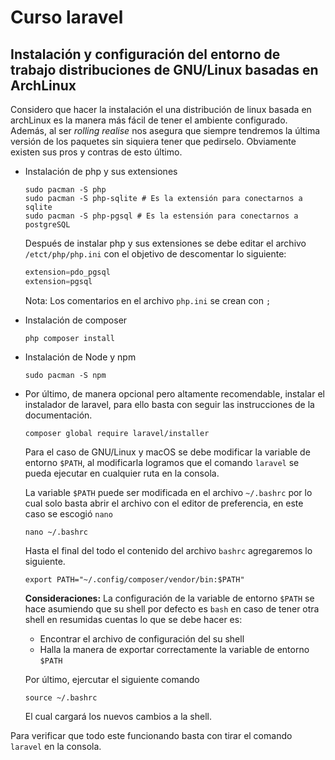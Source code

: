 # Curso laravel

## Instalación y configuración del entorno de trabajo distribuciones de GNU/Linux basadas en ArchLinux

Considero que hacer la instalación el una distribución de linux basada en archLinux es la manera más fácil de tener el ambiente configurado. Además, al ser *rolling realise*  nos asegura que siempre tendremos la última versión de los paquetes sin siquiera tener que pedirselo. Obviamente existen sus pros y contras de esto último.

- Instalación de php y sus extensiones

  ```shell
  sudo pacman -S php
  sudo pacman -S php-sqlite # Es la extensión para conectarnos a sqlite
  sudo pacman -S php-pgsql # Es la estensión para conectarnos a postgreSQL
  ```

  Después de instalar php y sus extensiones se debe editar el archivo `/etct/php/php.ini` con el objetivo de descomentar lo siguiente:

  ```php
  extension=pdo_pgsql                                                                   extension=pdo_sqlite                                                            
  extension=pgsql
  ```

  Nota: Los comentarios en el archivo `php.ini` se crean con `;`

- Instalación de composer

  ```shell
  php composer install
  ```

- Instalación de Node y npm

  ```shell
  sudo pacman -S npm
  ```

- Por último, de manera opcional pero altamente recomendable, instalar el instalador de laravel, para ello basta con seguir las instrucciones de la documentación.

  ```shell
  composer global require laravel/installer
  ```

  Para el caso de GNU/Linux y macOS se debe modificar la variable de entorno `$PATH`, al modificarla logramos que el comando `laravel` se pueda ejecutar en cualquier ruta en la consola.

  La variable `$PATH` puede ser modificada en el archivo `~/.bashrc` por lo cual  solo basta abrir el archivo con el editor de preferencia, en este caso se escogió `nano`

  ```shell
  nano ~/.bashrc
  ```

  Hasta el final del todo el contenido del archivo `bashrc` agregaremos lo siguiente.

  ```shell
  export PATH="~/.config/composer/vendor/bin:$PATH"
  ```

  **Consideraciones:** La configuración de la variable de entorno `$PATH` se hace asumiendo que su shell por defecto es `bash` en caso de tener otra shell en resumidas cuentas lo que se debe hacer es:

  - Encontrar el archivo de configuración del su shell
  - Halla la manera de exportar correctamente la variable de entorno `$PATH`

  Por último, ejercutar el siguiente comando

  ```shell
  source ~/.bashrc
  ```

  El cual cargará los nuevos cambios a la shell.

Para verificar que todo este funcionando basta con tirar el comando `laravel` en la consola.